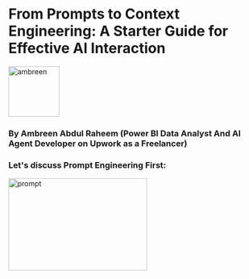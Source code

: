 # From Prompts to Context Engineering: A Starter Guide for Effective AI Interaction
<img width="101" height="100" alt="ambreen" src="https://github.com/user-attachments/assets/f75e1b99-f2db-4b81-a777-93bc085b983b" />

### By Ambreen Abdul Raheem (Power BI Data Analyst And AI Agent Developer on **Upwork** as a Freelancer)
### Let's discuss Prompt Engineering First:

<img width="275" height="183" alt="prompt" src="https://github.com/user-attachments/assets/7ade5503-a523-4c5a-92f6-efc4ca950ee6" />
